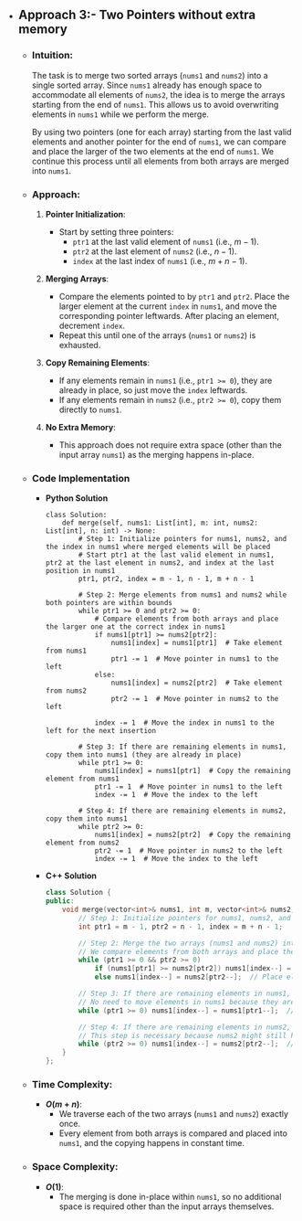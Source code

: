 - ## Approach 3:- Two Pointers without extra memory

    - ### Intuition:
        The task is to merge two sorted arrays (`nums1` and `nums2`) into a single sorted array. Since `nums1` already has enough space to accommodate all elements of `nums2`, the idea is to merge the arrays starting from the end of `nums1`. This allows us to avoid overwriting elements in `nums1` while we perform the merge.

        By using two pointers (one for each array) starting from the last valid elements and another pointer for the end of `nums1`, we can compare and place the larger of the two elements at the end of `nums1`. We continue this process until all elements from both arrays are merged into `nums1`.

    - ### Approach:
        1. **Pointer Initialization**:
            - Start by setting three pointers: 
                - `ptr1` at the last valid element of `nums1` (i.e., $m - 1$).
                - `ptr2` at the last element of `nums2` (i.e., $n - 1$).
                - `index` at the last index of `nums1` (i.e., $m + n - 1$).
        
        2. **Merging Arrays**:
            - Compare the elements pointed to by `ptr1` and `ptr2`. Place the larger element at the current `index` in `nums1`, and move the corresponding pointer leftwards. After placing an element, decrement `index`.
            - Repeat this until one of the arrays (`nums1` or `nums2`) is exhausted.

        3. **Copy Remaining Elements**:
            - If any elements remain in `nums1` (i.e., `ptr1 >= 0`), they are already in place, so just move the `index` leftwards.
            - If any elements remain in `nums2` (i.e., `ptr2 >= 0`), copy them directly to `nums1`.

        4. **No Extra Memory**:
            - This approach does not require extra space (other than the input array `nums1`) as the merging happens in-place.

    - ### Code Implementation
        - **Python Solution**
            ```python3 []
            class Solution:
                def merge(self, nums1: List[int], m: int, nums2: List[int], n: int) -> None:
                    # Step 1: Initialize pointers for nums1, nums2, and the index in nums1 where merged elements will be placed
                    # Start ptr1 at the last valid element in nums1, ptr2 at the last element in nums2, and index at the last position in nums1
                    ptr1, ptr2, index = m - 1, n - 1, m + n - 1

                    # Step 2: Merge elements from nums1 and nums2 while both pointers are within bounds
                    while ptr1 >= 0 and ptr2 >= 0:
                        # Compare elements from both arrays and place the larger one at the correct index in nums1
                        if nums1[ptr1] >= nums2[ptr2]:
                            nums1[index] = nums1[ptr1]  # Take element from nums1
                            ptr1 -= 1  # Move pointer in nums1 to the left
                        else:
                            nums1[index] = nums2[ptr2]  # Take element from nums2
                            ptr2 -= 1  # Move pointer in nums2 to the left
                        
                        index -= 1  # Move the index in nums1 to the left for the next insertion

                    # Step 3: If there are remaining elements in nums1, copy them into nums1 (they are already in place)
                    while ptr1 >= 0:
                        nums1[index] = nums1[ptr1]  # Copy the remaining element from nums1
                        ptr1 -= 1  # Move pointer in nums1 to the left
                        index -= 1  # Move the index to the left

                    # Step 4: If there are remaining elements in nums2, copy them into nums1
                    while ptr2 >= 0:
                        nums1[index] = nums2[ptr2]  # Copy the remaining element from nums2
                        ptr2 -= 1  # Move pointer in nums2 to the left
                        index -= 1  # Move the index to the left
            ```
        
        - **C++ Solution**
            ```cpp []
            class Solution {
            public:
                void merge(vector<int>& nums1, int m, vector<int>& nums2, int n) {
                    // Step 1: Initialize pointers for nums1, nums2, and the index for merging into nums1
                    int ptr1 = m - 1, ptr2 = n - 1, index = m + n - 1;

                    // Step 2: Merge the two arrays (nums1 and nums2) into nums1
                    // We compare elements from both arrays and place the larger one at the correct index in nums1
                    while (ptr1 >= 0 && ptr2 >= 0)
                        if (nums1[ptr1] >= nums2[ptr2]) nums1[index--] = nums1[ptr1--];  // Place element from nums1 into nums1 at the correct position
                        else nums1[index--] = nums2[ptr2--];  // Place element from nums2 into nums1 at the correct position

                    // Step 3: If there are remaining elements in nums1, copy them into nums1
                    // No need to move elements in nums1 because they are already in the correct place
                    while (ptr1 >= 0) nums1[index--] = nums1[ptr1--];  // Copy the remaining elements of nums1 into the correct position

                    // Step 4: If there are remaining elements in nums2, copy them into nums1
                    // This step is necessary because nums2 might still have elements left if nums1 is exhausted first
                    while (ptr2 >= 0) nums1[index--] = nums2[ptr2--];  // Copy the remaining elements of nums2 into the correct position in nums1
                }
            };
            ```

    - ### Time Complexity:
        - **$O(m + n)$**: 
            - We traverse each of the two arrays (`nums1` and `nums2`) exactly once. 
            - Every element from both arrays is compared and placed into `nums1`, and the copying happens in constant time.

    - ### Space Complexity:
        - **$O(1)$**: 
            - The merging is done in-place within `nums1`, so no additional space is required other than the input arrays themselves.